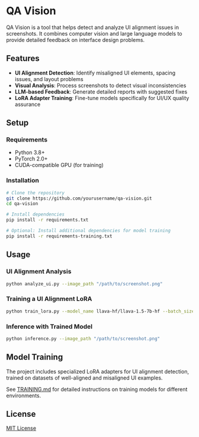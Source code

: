 # QA Vision

QA Vision is a tool that helps detect and analyze UI alignment issues in screenshots. It combines computer vision and large language models to provide detailed feedback on interface design problems.

## Features

- **UI Alignment Detection**: Identify misaligned UI elements, spacing issues, and layout problems
- **Visual Analysis**: Process screenshots to detect visual inconsistencies
- **LLM-based Feedback**: Generate detailed reports with suggested fixes
- **LoRA Adapter Training**: Fine-tune models specifically for UI/UX quality assurance

## Setup

### Requirements

- Python 3.8+
- PyTorch 2.0+
- CUDA-compatible GPU (for training)

### Installation

```bash
# Clone the repository
git clone https://github.com/yourusername/qa-vision.git
cd qa-vision

# Install dependencies
pip install -r requirements.txt

# Optional: Install additional dependencies for model training
pip install -r requirements-training.txt
```

## Usage

### UI Alignment Analysis

```bash
python analyze_ui.py --image_path "/path/to/screenshot.png"
```

### Training a UI Alignment LoRA

```bash
python train_lora.py --model_name llava-hf/llava-1.5-7b-hf --batch_size 4 --epochs 5
```

### Inference with Trained Model

```bash
python inference.py --image_path "/path/to/screenshot.png"
```

## Model Training

The project includes specialized LoRA adapters for UI alignment detection, trained on datasets of well-aligned and misaligned UI examples.

See [TRAINING.md](TRAINING.md) for detailed instructions on training models for different environments.

## License

[MIT License](LICENSE)
